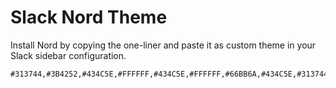 # Slack Nord Theme

Install Nord by copying the one-liner and paste it as custom theme in your Slack sidebar configuration.

```
#313744,#3B4252,#434C5E,#FFFFFF,#434C5E,#FFFFFF,#66BB6A,#434C5E,#313744,#FFFFFF
```
